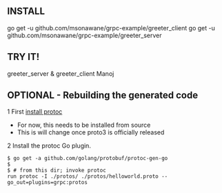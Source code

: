 INSTALL
-------
go get -u github.com/msonawane/grpc-example/greeter_client
go get -u github.com/msonawane/grpc-example/greeter_server

TRY IT!
-------
greeter_server &
greeter_client Manoj

OPTIONAL - Rebuilding the generated code
----------------------------------------

1 First [install protoc](https://github.com/google/protobuf/blob/master/INSTALL.txt)
  - For now, this needs to be installed from source
  - This is will change once proto3 is officially released

2 Install the protoc Go plugin.

```
$ go get -a github.com/golang/protobuf/protoc-gen-go
$
$ # from this dir; invoke protoc
run protoc -I ./protos/ ./protos/helloworld.proto --go_out=plugins=grpc:protos
